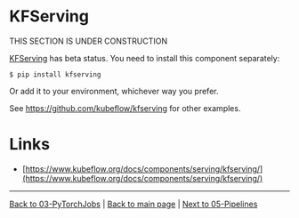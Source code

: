 # KFServing

THIS SECTION IS UNDER CONSTRUCTION


[KFServing](https://www.kubeflow.org/docs/components/serving/kfserving/) has beta status. You need to install this component separately:

    $ pip install kfserving

Or add it to your environment, whichever way you prefer.

See https://github.com/kubeflow/kfserving for other examples.

# Links

- [https://www.kubeflow.org/docs/components/serving/kfserving/](https://www.kubeflow.org/docs/components/serving/kfserving/)

---

[Back to 03-PyTorchJobs](../03-PyTorchJobs/Readme.md) | [Back to main page](../Readme.md) | [Next to 05-Pipelines](../05-Pipelines/Readme.md)
